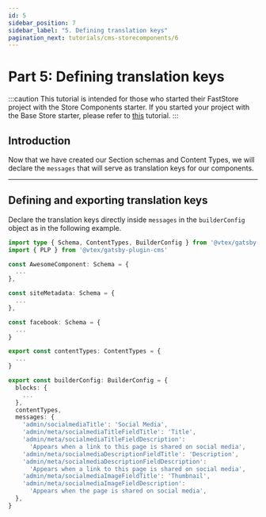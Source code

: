 ```yaml
---
id: 5
sidebar_position: 7
sidebar_label: "5. Defining translation keys"
pagination_next: tutorials/cms-storecomponents/6
---
```


# Part 5: Defining translation keys

:::caution
This tutorial is intended for those who started their FastStore project with the Store Components starter. If you started your project with the Base Store starter, please refer to [this](/tutorials/cms-overview) tutorial.
:::

## Introduction

Now that we have created our Section schemas and Content Types, we will declare the `messages` that will serve as translation keys for our components.

---

## Defining and exporting translation keys

Declare the translation keys directly inside `messages` in the `builderConfig` object as in the following example.

```ts {1,20-41} title=src/@vtex/gatsby-plugin-cms/index.ts 
import type { Schema, ContentTypes, BuilderConfig } from '@vtex/gatsby-plugin-cms'
import { PLP } from '@vtex/gatsby-plugin-cms'

const AwesomeComponent: Schema = {
  ...
},

const siteMetadata: Schema = {
  ...
},

const facebook: Schema = {
  ...
}

export const contentTypes: ContentTypes = {
  ...
}

export const builderConfig: BuilderConfig = {
  blocks: {
    ...
  },
  contentTypes,
  messages: {
    'admin/socialmediaTitle': 'Social Media',
    'admin/meta/socialmediaTitleFieldTitle': 'Title',
    'admin/meta/socialmediaTitleFieldDescription':
      'Appears when a link to this page is shared on social media',
    'admin/meta/socialmediaDescriptionFieldTitle': 'Description',
    'admin/meta/socialmediaDescriptionFieldDescription':
      'Appears when a link to this page is shared on social media',
    'admin/meta/socialmediaImageFieldTitle': 'Thumbnail',
    'admin/meta/socialmediaImageFieldDescription':
      'Appears when the page is shared on social media',
  },
}
```